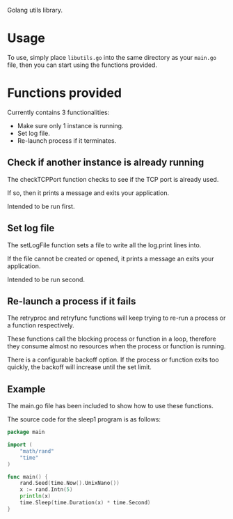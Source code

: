 Golang utils library.

# Usage

To use, simply place `libutils.go` into the same directory as your `main.go` file, then you can start using the functions provided.

# Functions provided

Currently contains 3 functionalities:

* Make sure only 1 instance is running.
* Set log file.
* Re-launch process if it terminates.

## Check if another instance is already running

The checkTCPPort function checks to see if the TCP port is already used. 

If so, then it prints a message and exits your application.

Intended to be run first.

## Set log file

The setLogFile function sets a file to write all the log.print lines into.

If the file cannot be created or opened, it prints a message an exits your application.

Intended to be run second.

## Re-launch a process if it fails

The retryproc and retryfunc functions will keep trying to re-run a process or a function respectively.

These functions call the blocking process or function in a loop, therefore they consume almost no resources when the process or function is running.

There is a configurable backoff option. If the process or function exits too quickly, the backoff will increase until the set limit.

## Example

The main.go file has been included to show how to use these functions.

The source code for the sleep1 program is as follows:

```go
package main

import (
	"math/rand"
	"time"
)

func main() {
	rand.Seed(time.Now().UnixNano())
	x := rand.Intn(5)
	println(x)
	time.Sleep(time.Duration(x) * time.Second)
}
```
